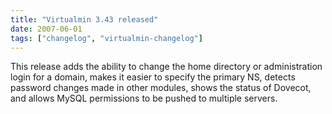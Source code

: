 ```yaml
---
title: "Virtualmin 3.43 released"
date: 2007-06-01
tags: ["changelog", "virtualmin-changelog"]
---
```


This release adds the ability to change the home directory or administration login for a domain, makes it easier to specify the primary NS, detects password changes made in other modules, shows the status of Dovecot, and allows MySQL permissions to be pushed to multiple servers.
